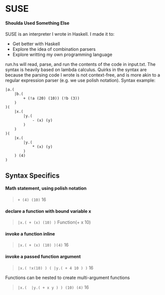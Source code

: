 # SUSE
#### Shoulda Used Something Else

SUSE is an interpreter I wrote in Haskell. I made it to:
 - Get better with Haskell
 - Explore the idea of combination parsers
 - Explore writting my own programming language

run.hs will read, parse, and run the contents of the code in input.txt. The syntax is heavily
based on lambda calculus. Quirks in the syntax are because the parsing code I wrote is not context-free, and is more akin to a regular expression parser (e.g. we use polish notation). Syntax example:


```
|a.(
	|b.(
		+ (!a (20) (10)) (!b (3))
	)
)(
	|x.(
		|y.(
			- (x) (y)
		)
	)
)(
	|x.(
		|y.(
			* (x) (y)
		)
	) (4)
)
```


## Syntax Specifics

#### Math statement, using polish notation

> `+ (4) (10)`
> 16

#### declare a function with bound variable x
> `|x.( + (x) (10) )`
> Function(+ x 10)

#### invoke a function inline
> `|x.( + (x) (10) )(4)`
> 16

#### invoke a passed function argument
> `|x.( !x(10) ) ( |y.( + 4 10 ) )`
> 16

Functions can be nested to create multi-argument functions
> `|x.( 
	|y.(
		+ x y
	)
) (10) (4)`
> 16

